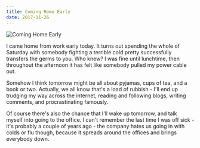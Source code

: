 ```yaml
---
title: Coming Home Early
date: 2017-11-26
---
```


![Coming Home Early](https://source.unsplash.com/0gkw_9fy0eQ/1600x900)

I came home from work early today. It turns out spending the whole of Saturday with somebody fighting a terrible cold pretty successfully transfers the germs to you. Who knew? I was fine until lunchtime, then throughout the afternoon it has felt like somebody pulled my power cable out.

Somehow I think tomorrow might be all about pyjamas, cups of tea, and a book or two. Actually, we all know that's a load of rubbish - I'll end up trudging my way across the internet, reading and following blogs, writing comments, and procrastinating famously.

Of course there's also the chance that I'll wake up tomorrow, and talk myself into going to the office. I can't remember the last time I was off sick - it's probably a couple of years ago - the company hates us going in with colds or flu though, because it spreads around the offices and brings everybody down.